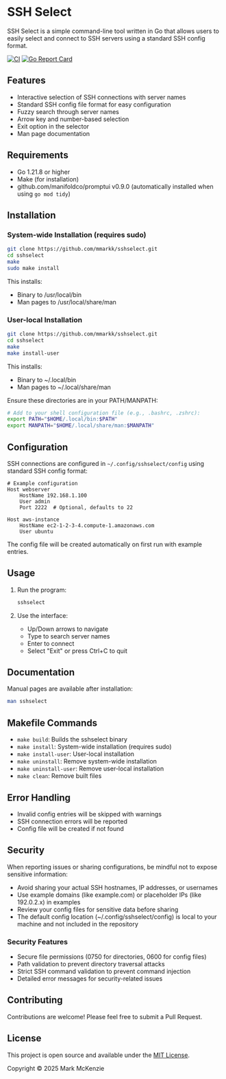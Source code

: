 # SSH Select

SSH Select is a simple command-line tool written in Go that allows users to easily select and connect to SSH servers using a standard SSH config format.

[![CI](https://github.com/mmarkk/sshselect/actions/workflows/ci.yml/badge.svg)](https://github.com/mmarkk/sshselect/actions/workflows/ci.yml)
[![Go Report Card](https://goreportcard.com/badge/github.com/mmarkk/sshselect)](https://goreportcard.com/report/github.com/mmarkk/sshselect)

## Features

- Interactive selection of SSH connections with server names
- Standard SSH config file format for easy configuration
- Fuzzy search through server names
- Arrow key and number-based selection
- Exit option in the selector
- Man page documentation

## Requirements

- Go 1.21.8 or higher
- Make (for installation)
- github.com/manifoldco/promptui v0.9.0 (automatically installed when using `go mod tidy`)

## Installation

### System-wide Installation (requires sudo)

```bash
git clone https://github.com/mmarkk/sshselect.git
cd sshselect
make
sudo make install
```

This installs:

- Binary to /usr/local/bin
- Man pages to /usr/local/share/man

### User-local Installation

```bash
git clone https://github.com/mmarkk/sshselect.git
cd sshselect
make
make install-user
```

This installs:

- Binary to ~/.local/bin
- Man pages to ~/.local/share/man

Ensure these directories are in your PATH/MANPATH:

```bash
# Add to your shell configuration file (e.g., .bashrc, .zshrc):
export PATH="$HOME/.local/bin:$PATH"
export MANPATH="$HOME/.local/share/man:$MANPATH"
```

## Configuration

SSH connections are configured in `~/.config/sshselect/config` using standard SSH config format:

```text
# Example configuration
Host webserver
    HostName 192.168.1.100
    User admin
    Port 2222  # Optional, defaults to 22

Host aws-instance
    HostName ec2-1-2-3-4.compute-1.amazonaws.com
    User ubuntu
```

The config file will be created automatically on first run with example entries.

## Usage

1. Run the program:

    ```bash
    sshselect
    ```

2. Use the interface:
    - Up/Down arrows to navigate
    - Type to search server names
    - Enter to connect
    - Select "Exit" or press Ctrl+C to quit

## Documentation

Manual pages are available after installation:

```bash
man sshselect
```

## Makefile Commands

- `make build`: Builds the sshselect binary
- `make install`: System-wide installation (requires sudo)
- `make install-user`: User-local installation
- `make uninstall`: Remove system-wide installation
- `make uninstall-user`: Remove user-local installation
- `make clean`: Remove built files

## Error Handling

- Invalid config entries will be skipped with warnings
- SSH connection errors will be reported
- Config file will be created if not found

## Security

When reporting issues or sharing configurations, be mindful not to expose sensitive information:

- Avoid sharing your actual SSH hostnames, IP addresses, or usernames
- Use example domains (like example.com) or placeholder IPs (like 192.0.2.x) in examples
- Review your config files for sensitive data before sharing
- The default config location (~/.config/sshselect/config) is local to your machine and not included in the repository

### Security Features

- Secure file permissions (0750 for directories, 0600 for config files)
- Path validation to prevent directory traversal attacks
- Strict SSH command validation to prevent command injection
- Detailed error messages for security-related issues

## Contributing

Contributions are welcome! Please feel free to submit a Pull Request.

## License

This project is open source and available under the [MIT License](LICENSE).

Copyright © 2025 Mark McKenzie
